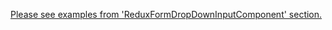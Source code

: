 [Please see examples from 'ReduxFormDropDownInputComponent' section.](#reduxformdropdowninputcomponent)